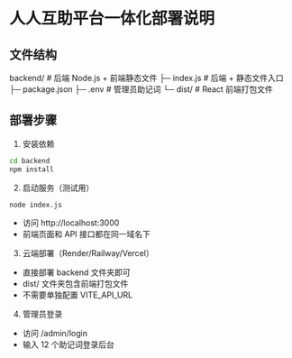 # 人人互助平台一体化部署说明

## 文件结构
backend/              # 后端 Node.js + 前端静态文件
  ├─ index.js          # 后端 + 静态文件入口
  ├─ package.json
  ├─ .env              # 管理员助记词
  └─ dist/             # React 前端打包文件

## 部署步骤

1. 安装依赖
```bash
cd backend
npm install
```

2. 启动服务（测试用）
```bash
node index.js
```
- 访问 http://localhost:3000
- 前端页面和 API 接口都在同一域名下

3. 云端部署（Render/Railway/Vercel）
- 直接部署 backend 文件夹即可
- dist/ 文件夹包含前端打包文件
- 不需要单独配置 VITE_API_URL

4. 管理员登录
- 访问 /admin/login
- 输入 12 个助记词登录后台

